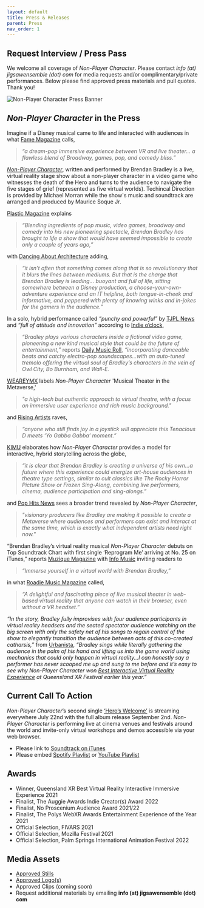 ```yaml
---
layout: default
title: Press & Releases
parent: Press
nav_order: 1
---
```

## Request Interview / Press Pass
We welcome all coverage of *Non-Player Character*. Please contact *info (at) jigsawensemble (dot) com* for media requests and/or complimentary/private performances. Below please find approved press materials and pull quotes. Thank you! 

  ![Non-Player Character Press Banner](../img/npcbannerpress.png)
  
## *Non-Player Character* in the Press 
Imagine if a Disney musical came to life and interacted with audiences in what [Fame Magazine](https://www.famemagazine.co.uk/brendan-bradleys-reprogram-me-a-dream-pop-immersive-experience-between-vr-and-live-theater/) calls,
> *“a dream-pop immersive experience between VR and live theater… a flawless blend of Broadway, games, pop, and comedy bliss.”*

[*Non-Player Character*](https://music.apple.com/album/1634852775?app=itunes), written and performed by Brendan Bradley is a live, virtual reality stage show about a non-player character in a video game who witnesses the death of the Hero and turns to the audience to navigate the five stages of grief (represented as five virtual worlds). Techincal Direction is provided by Michael Morran while the show's music and soundtrack are arranged and produced by Maurice Soque Jr. 

[Plastic Magazine](https://plasticmag.co.uk/2022/07/25/new-music-from-brendan-bradley/) explains 
> *“Blending ingredients of pop music, video games, broadway and comedy into his new pioneering spectacle, Brendan Bradley has brought to life a show that would have seemed impossible to create only a couple of years ago,”*

with [Dancing About Architecture](https://dancing-about-architecture.com/heros-welcome-brendan-bradley-reviewed-by-dave-franklin/) adding, 
> *“it isn’t often that something comes along that is so revolutionary that it blurs the lines between mediums. But that is the charge that Brendan Bradley is leading… buoyant and full of life, sitting somewhere between a Disney production, a choose-your-own-adventure experience and an IT helpline, both tongue-in-cheek and informative, and peppered with plenty of knowing winks and in-jokes for the gamers in the audience.”*

In a solo, hybrid performance called *“punchy and powerful”* by [TJPL News](https://www.tjplnews.com/post/who-s-ya-favourite-chart-dance-pop-22-07-2022) and *“full of attitude and innovation”* according to [Indie o’clock](http://indiedockmusicblog.co.uk/?p=13991), 
> *“Bradley plays various characters inside a fictional video game, pioneering a new kind musical style that could be the future of entertainment,”* reports [Daily Music Roll](https://www.dailymusicroll.com/entertainment/listen-to-the-future-of-musicals-with-the-virtual-reality-track-reprogram-me-by-brendan-bradley.html), *“incorporating danceable beats and catchy electro-pop soundscapes…with an auto-tuned tremolo offering the virtual soul of Bradley’s characters in the vein of Owl City, Bo Burnham, and Wall-E.* 

 [WEAREYMX](https://www.weareymx.com/ymxblog/musical-theatre-and-the-metaverse-brendan-bradley-is-busy-innovating) labels *Non-Player Character* 'Musical Theater in the Metaverse,'
 > *"a high-tech but authentic approach to virtual theatre, with a focus on immersive user experience and rich music background."*

and [Rising Artists](https://risingartistsblog.com/2022/07/25/heros-welcome-by-brendan-bradley/) raves, 
> *“anyone who still finds joy in a joystick will appreciate this Tenacious D meets ‘Yo Gabba Gabba’ moment.”*

[KIMU](https://karlismyunkle.com/2022/07/07/brendan-bradley-taps-into-futurism-for-his-npc-musical-reprogram-me/) elaborates how *Non-Player Character* provides a model for interactive, hybrid storytelling across the globe,
> *“it is clear that Brendan Bradley is creating a universe of his own...a future where this experience could energize art-house audiences in theatre type settings, similar to cult classics like The Rocky Horror Picture Show or Frozen Sing-Along, combining live performers, cinema, audience participation and sing-alongs.”*

and [Pop Hits News](https://mw3.news/pophits/artist/shout-out/non-player-character-by-brendan-bradley-virtual-reality-technology-and-innovation-are-revolutionizing-musical-performances/) sees a broader trend revealed by *Non-Player Character*,
> *"visionary producers like Bradley are making it possible to create a Metaverse where audiences and performers can exist and interact at the same time, which is exactly what independent artists need right now."*

“Brendan Bradley’s virtual reality musical *Non-Player Character* debuts on Top Soundtrack Chart with first single ‘Reprogram Me’ arriving at No. 25 on iTunes,” reports [Muzique Magazine](https://muziquemagazine.com/brendan-bradleys-virtual-reality-musical/) 
with [Info Music](https://www.infomusic.fr/plongez-dans-un-monde-virtuel-avec-brendan-bradley-et-son-titre-reprogram-me/) inviting readers to 
> *“Immerse yourself in a virtual world with Brendan Bradley,”* 
 
in what [Roadie Music Magazine](https://roadie-music.com/brendan-bradley-apresenta-reprogram-me-workshop-cast-recording-non-player-character-the-musical-uma-fantastica-experiencia-audiovisual/) called, 
> *“A delightful and fascinating piece of live musical theater in web-based virtual reality that anyone can watch in their browser, even without a VR headset.”*

*“In the story, Bradley fully improvises with four audience participants in virtual reality headsets and the seated spectator audience watching on the big screen with only the safety net of his songs to regain control of the show to elegantly transition the audience between acts of this co-created catharsis,”* from [Urbanista](https://urbanistamagazine.uk/brendan-bradleys-virtual-reality-musical-non-player-character-debuts-on-top-soundtrack-chart-with-first-single-reprogram-me-arriving-at-no-25-on-itunes/), *“Bradley sings while literally gathering the audience in the palm of his hand and lifting us into the game world using mechanics that could only happen in virtual reality…I can honestly say a performer has never scooped me up and sung to me before and it’s easy to see why *Non-Player Character* won [Best Interactive Virtual Reality Experience](https://twitter.com/qldxrfestival/status/1520401672698494977?s=20&t=zkpCcUd1C4V1CZtXnPGk8g) at Queensland XR Festival earlier this year.”*

## Current Call To Action 
*Non-Player Character*’s second single [‘Hero’s Welcome’](https://distrokid.com/hyperfollow/brendanbradley/reprogram-me-workshop-cast-recording-abridged-version) is streaming everywhere July 22nd with the full album release September 2nd. *Non-Player Character* is performing live at cinema venues and festivals around the world and invite-only virtual workshops and demos accessible via your web browser. 
- Please link to [Soundtrack on iTunes](https://music.apple.com/album/1634852775?app=itunes&ign-itscg=30200&ign-itsct=toolbox_linkbuilder)
- Please embed [Spotify Playlist](https://open.spotify.com/playlist/35mTHeqw1SdDWaKxzUA3o9) or [YouTube Playlist](https://www.youtube.com/playlist?list=PLYRxBw6QnHiwWza9XQfjfMNiDxwCNVPz5)

## Awards
 - Winner, Queensland XR Best Virtual Reality Interactive Immersive Experience 2021
 - Finalist, The Auggie Awards Indie Creator(s) Award 2022
 - Finalist, No Proscenium Audience Award 2021/22
 - Finalist, The Polys WebXR Awards Entertainment Experience of the Year 2021
 - Official Selection, FIVARS 2021
 - Official Selection, Mozilla Festival 2021
 - Official Selection, Palm Springs International Animation Festival 2022

## Media Assets
- [Approved Stills](https://www.dropbox.com/sh/4smj1ke63nup81u/AAC3c7r87bJ3RV2r2LOGcg9Ya?dl=0)
- [Approved Logo(s)](https://www.dropbox.com/sh/6ly0oifrs1en1y9/AAD8GauaqdKzN45KjSVC82Cka?dl=0)
- Approved Clips (coming soon)
- Request additional materials by emailing **info (at) jigsawensemble (dot) com**
